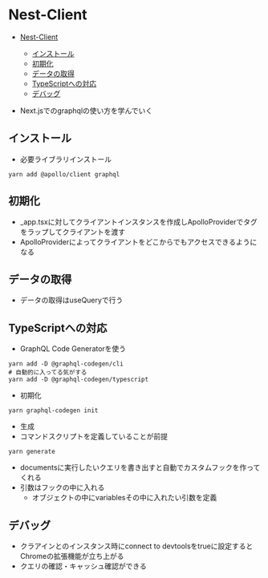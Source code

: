 # Nest-Client

- [Nest-Client](#nest-client)
  - [インストール](#インストール)
  - [初期化](#初期化)
  - [データの取得](#データの取得)
  - [TypeScriptへの対応](#typescriptへの対応)
  - [デバッグ](#デバッグ)

- Next.jsでのgraphqlの使い方を学んでいく



## インストール
- 必要ライブラリインストール
```shell
yarn add @apollo/client graphql
```


## 初期化
- _app.tsxに対してクライアントインスタンスを作成しApolloProviderでタグをラップしてクライアントを渡す
- ApolloProviderによってクライアントをどこからでもアクセスできるようになる



## データの取得
- データの取得はuseQueryで行う



## TypeScriptへの対応
- GraphQL Code Generatorを使う
```shell
yarn add -D @graphql-codegen/cli
# 自動的に入ってる気がする
yarn add -D @graphql-codegen/typescript
```
- 初期化
```shell
yarn graphql-codegen init
```
- 生成
- コマンドスクリプトを定義していることが前提
```shell
yarn generate
```

- documentsに実行したいクエリを書き出すと自動でカスタムフックを作ってくれる
- 引数はフックの中に入れる
  - オブジェクトの中にvariablesその中に入れたい引数を定義



## デバッグ
- クラアインとのインスタンス時にconnect to devtoolsをtrueに設定するとChromeの拡張機能が立ち上がる
- クエリの確認・キャッシュ確認ができる

